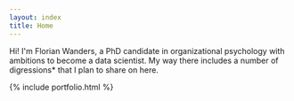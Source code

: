 ```yaml
---
layout: index
title: Home
---
```



Hi! I'm Florian Wanders, a PhD candidate in organizational psychology with ambitions to become a data scientist. My way there includes a number of digressions* that I plan to share on here. 


{% include portfolio.html %}